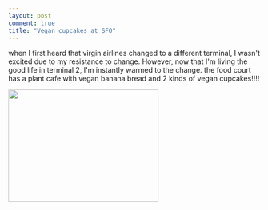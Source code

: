 ```yaml
---
layout: post
comment: true
title: "Vegan cupcakes at SFO"
---
```

when I first heard that virgin airlines changed to a different terminal, I wasn't excited due to my resistance to change. However, now that I'm living the good life in terminal 2, I'm instantly warmed to the change. the food court has a plant cafe with vegan banana bread and 2 kinds of vegan cupcakes!!!!
<p><a href="http://ieatcupcakes.com/wp-content/uploads/2011/05/l_2048_1536_7F6C098C-C450-4725-BE28-ADA485CF80EE.jpeg"><img src="http://ieatcupcakes.com/wp-content/uploads/2011/05/l_2048_1536_7F6C098C-C450-4725-BE28-ADA485CF80EE.jpeg" alt="" width="300" height="225" class="alignnone size-full wp-image-364" /></a></p>

